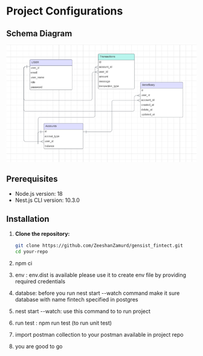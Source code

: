 # Project Configurations

## Schema Diagram

![Schema Diagram](diagram/schem-diagram.PNG)

## Prerequisites

- Node.js version: 18
- Nest.js CLI version: 10.3.0

## Installation

1. **Clone the repository:**

   ```bash
   git clone https://github.com/ZeeshanZamurd/gensist_fintect.git
   cd your-repo
2.   npm ci
3. env : env.dist is available please use it to create env file by providing required credentials
4. databse: before you run nest start --watch command make it sure database with name fintech specified in postgres
5. nest start --watch: use this command to to run project
6. run test : npm run test (to run unit test)
7. import postman collection to your postman available in project repo
8. you are good to go
